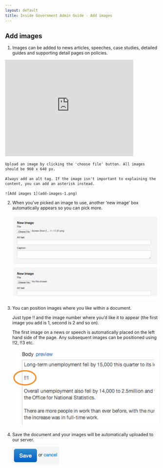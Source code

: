 ```yaml
---
layout: default
title: Inside Government Admin Guide - Add images
---
```


## Add images

1. Images can be added to news articles, speeches, case studies, detailed guides and supporting detail pages on policies.

<object width="420" height="315"><param name="movie" value="http://www.youtube-nocookie.com/v/aBVD1JmKgIw?version=3&amp;hl=en_GB&amp;rel=0"></param><param name="allowFullScreen" value="true"></param><param name="allowscriptaccess" value="always"></param><embed src="http://www.youtube-nocookie.com/v/aBVD1JmKgIw?version=3&amp;hl=en_GB&amp;rel=0" type="application/x-shockwave-flash" width="420" height="315" allowscriptaccess="always" allowfullscreen="true"></embed></object>

	Upload an image by clicking the 'choose file' button. All images should be 960 x 640 px.
	
	Always add an alt tag. If the image isn't important to explaining the content, you can add an asterisk instead.
	
	![Add images 1](add-images-1.png)

2. When you've picked an image to use, another ‘new image’ box automatically appears so you can pick more.

	![Add images 2](add-images-2.png)
	
3. You can position images where you like within a document.

	Just type !! and the image number where you’d like it to appear (the first image you add is 1, second is 2 and so on).
	
	The first image on a news or speech is automatically placed on the left hand side of the page. Any subsequent images can be positioned using !!2, !!3 etc.

	![Add images 3](add-images-3.png)
	
4. Save the document and your images will be automatically uploaded to our server.

	![Create new document 4](creating-a-new-doc-4.png)

	
